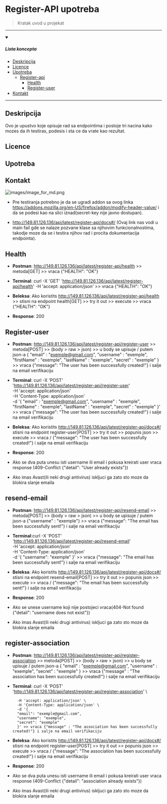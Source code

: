 # Register-API upotreba

> Kratak uvod u projekat
___


<details open>
<summary> 

##### Lista koncepta 
</summary>

- [Deskripcija](#Deskripcija) 
- [Licence](#Licence)
- [Upotreba](#Upotreba)
  - [Register-api](#Register-api)    
    - [Health](#Health)
    - [Register-user](#Register-user)  
- [Kontakt](#Kontakt)
</details>

<!-- - [Deskripcija](#Deskripcija)
- [Licence](#Licence)
- [Upotreba](#Upotreba)
   * [Register-api](#Register-api)
     * [Health](#Health)
     * [Register-user](#Register-user)  
- [Kontakt](#Kontakt) -->
 ___

## Deskripcija
Ovo je upustvo koje opisuje rad sa endpointima i postoje tri nacina kako mozes da ih testiras, podesis i sta ce da vrate kao rezultat.
## Licence

## Upotreba

## Kontakt


![images/image_for_md.png](https://github.com/udomiljubimca/udomiljubimca-register-api/blob/fix/README.md/images/image_for_md.png)

- Pre testiranja potrebno je da se ugradi addon sa ovog linka <https://addons.mozilla.org/en-US/firefox/addon/modify-header-value/> i da se podesi kao na slici iznad(secret-key nije javno dostupan).

- <http://149.81.126.136/api/latest/register-api/docs#/> (Ovaj link nas vodi u main fail gde se nalaze pozvane klase sa njihovim funkcionalnostima,
takodje moze da se i testira njihov rad i procita dokumentacija endpointa).

## Health

- **Postman**:  <http://149.81.126.136/api/latest/register-api/health> >> metoda[GET] >> vraca {"HEALTH": "OK"}

- **Terminal**: curl -X 'GET' 'http://149.81.126.136/api/latest/register-api/health' -H 'accept: application/json' >> vraca {"HEALTH": "OK"}

- **Beleksa**: Ako koristits <http://149.81.126.136/api/latest/register-api/health> >> stisni na endpoint health[GET] >> try it out >> execute >>
                vraca {"HEALTH": "OK"}

- **Response**: 200

## Register-user

- **Postman**: <http://149.81.126.136/api/latest/register-api/register-user> >> metoda[POST] >> (body > raw > json) >> u body se upisuje /
        putem json-a {
                        "email" : "exemple@gmail.com",
                        "username" : "exemple",
                        "firstName" : "exemple",
                        "lastName" : "exemple",
                        "secret" : "exemple"
                        }  >> vraca {"message": "The user has been successfully created!"} i salje na email verifikaciju

- **Terminal**: curl -X 'POST' \
        'http://149.81.126.136/api/latest/register-api/register-user' \
        -H 'accept: application/json' \
        -H 'Content-Type: application/json' \
        -d '{
        "email" : "exemple@gmail.com",
            "username" : "exemple",
            "firstName" : "exemple",
            "lastName" : "exemple",
            "secret" : "exemple"
        }'  >> vraca {"message": "The user has been successfully created!"} i salje na email verifikaciju
        
- **Beleksa**: Ako koristits <http://149.81.126.136/api/latest/register-api/docs#/> stisni na endpoint register-user[POST] >> try it out >> popunis json >> execute >> vraca /
            {"message": "The user has been successfully created!"} i salje na email verifikaciju

- **Response**: 200

- Ako se dva puta unesu isti username ili email i pokusa kreirati user vraca response (409-Conflict {"detail": "User already exists"})
- Ako imas Avast(ili neki drugi antivirus) iskljuci ga zato sto moze da blokira slanje emaila

## resend-email

- **Postman**: <http://149.81.126.136/api/latest/register-api/resend-email> >> metoda[POST] >> (body > raw > json) >> u body se upisuje /
             putem json-a {"username" : "exemple"}  >> vraca {"message": "The email has been successfully sent!"} i salje na email verifikaciju

- **Terminal**:curl -X 'POST' \
        'http://149.81.126.136/api/latest/register-api/resend-email' \
        -H 'accept: application/json' \
        -H 'Content-Type: application/json' \
        -d '{
        "username": "exemple"
        }' >> vraca {"message": "The email has been successfully sent!"} i salje na email verifikaciju

- **Beleksa**: Ako koristits <http://149.81.126.136/api/latest/register-api/docs#/> stisni na endpoint resend-email[POST] >> try it out >> popunis json >> execute >> vraca /
            {"message": "The email has been successfully sent!"} i salje na email verifikaciju

- **Response**: 200

- Ako se unese username koji nije postojeci vraca(404-Not found {"detail": "username does not exist"})
- Ako imas Avast(ili neki drugi antivirus) iskljuci ga zato sto moze da blokira slanje emaila

## register-association

- **Postman**: <http://149.81.126.136/api/latest/register-api/register-association> >> metoda[POST] >> (body > raw > json) >> u body se upisuje /
             putem json-a {
            "email" : "exemple@gmail.com",
            "username" : "exemple",
            "secret" : "exemple"
            }  >> vraca {"message" : "The association has been successfully created!"} i salje na email verifikaciju

- **Terminal**: curl -X 'POST' \
        'http://149.81.126.136/api/latest/register-api/register-association' \

        -H 'accept: application/json' \
        -H 'Content-Type: application/json' \
        -d '{
        "email": "exemple@gmail.com",
        "username": "exemple",
        "secret": "exemple"
        }' >> vraca {"message" : "The association has been successfully created!"} i salje na email verifikaciju

- **Beleksa**: Ako koristits <http://149.81.126.136/api/latest/register-api/docs#/> stisni na endpoint register-user[POST] >> try it out >> popunis json >> execute >> vraca /
            {"message": "The association has been successfully created!"} i salje na email verifikaciju

- **Response**: 200

- Ako se dva puta unesu isti username ili email i pokusa kreirati user vraca response (409-Conflict {"detail": "association already exists"})
- Ako imas Avast(ili neki drugi antivirus) iskljuci ga zato sto moze da blokira slanje emaila
